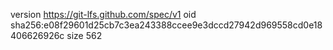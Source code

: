 version https://git-lfs.github.com/spec/v1
oid sha256:e08f29601d25cb7c3ea243388ccee9e3dccd27942d969558cd0e18406626926c
size 562
